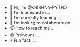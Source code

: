 - 👋 Hi, I’m @KRISHNA-PYTHO
- 👀 I’m interested in ...
- 🌱 I’m currently learning ...
- 💞️ I’m looking to collaborate on ...
- 📫 How to reach me ...
- 😄 Pronouns: ...
- ⚡ Fun fact: ...

<!---
KRISHNA-PYTHO/KRISHNA-PYTHO is a ✨ special ✨ repository because its `README.md` (this file) appears on your GitHub profile.
You can click the Preview link to take a look at your changes.
--->
